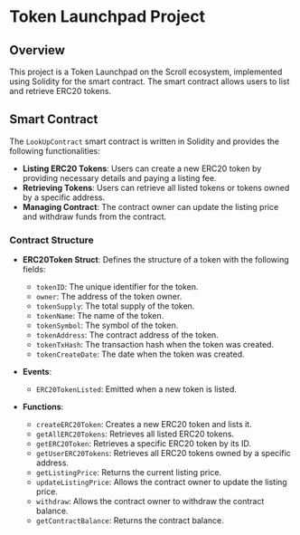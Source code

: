 # Token Launchpad Project

## Overview

This project is a Token Launchpad on the Scroll ecosystem, implemented using Solidity for the smart contract. The smart contract allows users to list and retrieve ERC20 tokens.

## Smart Contract

The `LookUpContract` smart contract is written in Solidity and provides the following functionalities:

- **Listing ERC20 Tokens**: Users can create a new ERC20 token by providing necessary details and paying a listing fee.
- **Retrieving Tokens**: Users can retrieve all listed tokens or tokens owned by a specific address.
- **Managing Contract**: The contract owner can update the listing price and withdraw funds from the contract.

### Contract Structure

- **ERC20Token Struct**: Defines the structure of a token with the following fields:

  - `tokenID`: The unique identifier for the token.
  - `owner`: The address of the token owner.
  - `tokenSupply`: The total supply of the token.
  - `tokenName`: The name of the token.
  - `tokenSymbol`: The symbol of the token.
  - `tokenAddress`: The contract address of the token.
  - `tokenTxHash`: The transaction hash when the token was created.
  - `tokenCreateDate`: The date when the token was created.

- **Events**:

  - `ERC20TokenListed`: Emitted when a new token is listed.

- **Functions**:
  - `createERC20Token`: Creates a new ERC20 token and lists it.
  - `getAllERC20Tokens`: Retrieves all listed ERC20 tokens.
  - `getERC20Token`: Retrieves a specific ERC20 token by its ID.
  - `getUserERC20Tokens`: Retrieves all ERC20 tokens owned by a specific address.
  - `getListingPrice`: Returns the current listing price.
  - `updateListingPrice`: Allows the contract owner to update the listing price.
  - `withdraw`: Allows the contract owner to withdraw the contract balance.
  - `getContractBalance`: Returns the contract balance.
